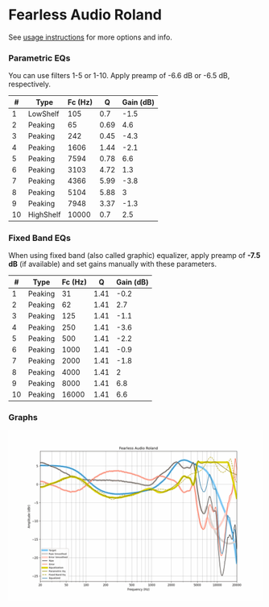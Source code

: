# Fearless Audio Roland
See [usage instructions](https://github.com/jaakkopasanen/AutoEq#usage) for more options and info.

### Parametric EQs
You can use filters 1-5 or 1-10. Apply preamp of -6.6 dB or -6.5 dB, respectively.

|   # | Type      |   Fc (Hz) |    Q |   Gain (dB) |
|-----|-----------|-----------|------|-------------|
|   1 | LowShelf  |       105 | 0.7  |        -1.5 |
|   2 | Peaking   |        65 | 0.69 |         4.6 |
|   3 | Peaking   |       242 | 0.45 |        -4.3 |
|   4 | Peaking   |      1606 | 1.44 |        -2.1 |
|   5 | Peaking   |      7594 | 0.78 |         6.6 |
|   6 | Peaking   |      3103 | 4.72 |         1.3 |
|   7 | Peaking   |      4366 | 5.99 |        -3.8 |
|   8 | Peaking   |      5104 | 5.88 |         3   |
|   9 | Peaking   |      7948 | 3.37 |        -1.3 |
|  10 | HighShelf |     10000 | 0.7  |         2.5 |

### Fixed Band EQs
When using fixed band (also called graphic) equalizer, apply preamp of **-7.5 dB** (if available) and set gains manually with these parameters.

|   # | Type    |   Fc (Hz) |    Q |   Gain (dB) |
|-----|---------|-----------|------|-------------|
|   1 | Peaking |        31 | 1.41 |        -0.2 |
|   2 | Peaking |        62 | 1.41 |         2.7 |
|   3 | Peaking |       125 | 1.41 |        -1.1 |
|   4 | Peaking |       250 | 1.41 |        -3.6 |
|   5 | Peaking |       500 | 1.41 |        -2.2 |
|   6 | Peaking |      1000 | 1.41 |        -0.9 |
|   7 | Peaking |      2000 | 1.41 |        -1.8 |
|   8 | Peaking |      4000 | 1.41 |         2   |
|   9 | Peaking |      8000 | 1.41 |         6.8 |
|  10 | Peaking |     16000 | 1.41 |         6.6 |

### Graphs
![](./Fearless%20Audio%20Roland.png)

